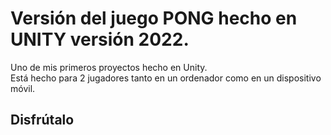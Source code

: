 # Versión del juego PONG hecho en UNITY versión 2022.
Uno de mis primeros proyectos hecho en Unity.  
Está hecho para 2 jugadores tanto en un ordenador como en un dispositivo móvil.  
## Disfrútalo

